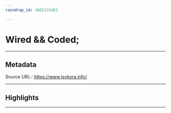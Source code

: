 ```yaml
---
raindrop_id: 1002131463

---
```


# Wired &amp;&amp; Coded;

___
## Metadata
Source URL:: https://www.jsykora.info/


___
## Highlights
___
